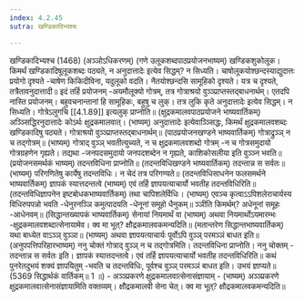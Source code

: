 ```yaml
---
index: 4.2.45
sutra: खण्डिकादिभ्यश्च

---
```

 खण्डिकादिभ्यश्च (1468) (अञ्ञोऽधिकरणम्) (गणे उलूकशब्दपाठप्रयोजनभाष्यम्) खण्डिकशुकोलूक। किमर्थं खण्डिकादिषूलूकशब्दः पठ्यते, न अनुदात्तादेः इत्येव सिद्धम्? न सिध्यति। चाषोलूकयोश्छन्दस्याद्युदात्तः प्रयोगो दृश्यते -चाषेण किकिदीविना, यदुलूको वदति। नैतयोश्छन्दसि सामूहिको दृश्यते। यत्र च दृश्यते, तत्रैतावनुदात्तादी॥ इदं तर्हि प्रयोजनम् -अयमौलूक्यो गोत्रम्, तत्र गोत्राश्रयो वुञ्ञ्प्राप्तस्तद्बाधनार्थम्। एतदपि नास्ति प्रयोजनम्। बहुवचनान्तानां हि सामूहिकः, बहुषु च लुक्। तत्र लुकि कृते अनुदात्तादेः इत्येव सिद्धम्। न सिध्यति। गोत्रेऽलुगचि [[4.1.89]] इत्यलुक् प्राप्नोति॥ (क्षुद्रकमालवपाठप्रयोजने भाष्यवार्तिकम्) अञ्ञ्सिद्धिरनुदात्तादेः कोऽर्थः क्षुद्रकमालवात्। (भाष्यम्) अनुदात्तादेः इत्येवाञ्ञ्सिद्धः, किमर्थं क्षुद्रकमालवशब्दः खण्डिकादिषु पठ्यते। गोत्राश्रयो वुञ्ञ्प्राप्तस्तद्बाधनार्थम्॥ (पाठप्रयोजनखण्डने भाष्यवार्तिकम्) गोत्राद्रुञ्ञ् न च तद्गोत्रम्॥ (भाष्यम्) गोत्राद् वुञ्ञ् भवतीत्युच्यते, न च क्षुद्रकमालवशब्दो गोत्रम् -न च गोत्रसमुदायो गोत्रग्रहणेन गृह्यते। तद्यथा -जनपदसमुदायो जनपदशब्देन न गृह्यते, काशिकोसलीया इति वुञ्ञ्न भवति॥ (प्रयोजनसमर्थकं भाष्यम्) तदन्तविधिना प्राप्नोति॥ (तदन्तविधिखण्डने भाष्यवार्तिकम्) तदन्तान्न स सर्वतः॥ (भाष्यम्) परिगणितेषु कार्येषु तदन्तविधिः। न चेदं तत्र परिगण्यते॥ (तदन्तविधिसाधनेन फलसमर्थने भाष्यवार्तिकम्) ज्ञापकं स्यात्तदन्तत्वे (भाष्यम्) एवं तर्हि ज्ञापयत्याचार्यो भवतीह तदन्तविधिरिति॥ (तदन्तविधिज्ञापनेन इष्टबोधकभाष्यवार्तिकम्) तथा चापिशलेर्विधिः। (भाष्यम्) एवञ्च कृत्वाऽऽपिशलेराचार्यस्य विधिरुपपन्नो भवति -धेनुरनञ्ञि कमुत्पादयति -धेनूनां समूहो धैनुकम्॥ ञ्ञीति किमर्थम्? अधेनूनां समूहः -आधेनवम्॥ (सिद्धान्तख्यापकं भाष्यवार्तिकम्) सेनायां नियमार्थं वा (भाष्यम्) अथवा नियमार्थोऽयमारम्भः -क्षुद्रकमालवशब्दात्सेनायामेव। क्व मा भूत्? क्षौद्रकमालवकमन्यदिति॥ (मतान्तरेण सिद्धान्तभाष्यवार्तिकम्) यथा बाध्येत वाऽञ्ञ् वुञ्ञा॥ (भाष्यम्) अथवा ज्ञापयत्याचार्यः पूर्वोऽपि वुञ्ञ् परमञ्ञं बाधत इति॥ (अनुपपत्तिपरिहारभाष्यम्) ननु चोक्तं गोत्राद् वुञ्ञ् न च तद्गोत्रमिति। तदन्तविधिना प्राप्नोति। ननु चोक्तम् - तदन्तान्न स सर्वतः इति। ज्ञापकं स्यात्तदन्तत्वे। एवं तर्हि ज्ञापयत्याचार्यो भवतीह तदन्तविधिरिति॥ कथं पुनरेतदुभयं शक्यं ज्ञापयितुम् -भवति च तदन्तविधिः, पूर्वश्च वुञ्ञ् परमञ्ञं बाधत इति। उभयं ज्ञाप्यते॥ (5369 सिद्धार्थकं वार्तिकम्॥ 1 ॥) - अञ्ञ्प्रकरणे क्षुद्रकमालवात्सेनासंज्ञायाम् - (भाष्यम्) अञ्ञ्प्रकरणे क्षुद्रकमालवात्सेनासंज्ञायामिति वक्तव्यम्। क्षौद्रकमालवी सेना चेत्। क्व मा भूत्? क्षौद्रकमालवकमन्यदिति॥ 